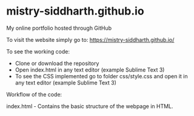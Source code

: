 # mistry-siddharth.github.io

My online portfolio hosted through GitHub

To visit the website simply go to: https://mistry-siddharth.github.io/

To see the working code:
- Clone or download the repository
- Open index.html in any text editor (example Sublime Text 3)
- To see the CSS implemented go to folder css/style.css and open it in any text editor (example Sublime Text 3)

Workflow of the code:

index.html - Contains the basic structure of the webpage in HTML.
